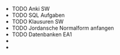 - TODO Anki SW
- TODO SQL Aufgaben
- TODO Klausuren SW
- TODO Jordansche Normalform anfangen
- TODO Datenbanken EA1
-
-